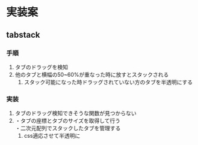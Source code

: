 # 実装案

## tabstack

### 手順

1. タブのドラッグを検知
2. 他のタブと横幅の50~60%が重なった時に放すとスタックされる
    1. スタック可能になった時ドラッグされていない方のタブを半透明にする

### 実装

1. タブのドラッグ検知できそうな関数が見つからない
2. ・タブの座標とタブのサイズを取得して行う  
・二次元配列でスタックしたタブを管理する
    1. css適応させて半透明に
